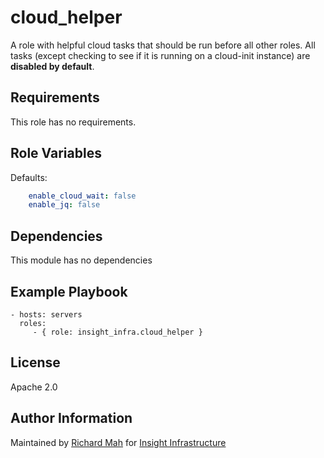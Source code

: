 cloud_helper
=========

A role with helpful cloud tasks that should be run before all other roles.
All tasks (except checking to see if it is running on a cloud-init instance) are **disabled by default**.

Requirements
------------

This role has no requirements.

Role Variables
--------------

Defaults:

```yaml
    enable_cloud_wait: false
    enable_jq: false
```

Dependencies
------------

This module has no dependencies

Example Playbook
----------------

    - hosts: servers
      roles:
         - { role: insight_infra.cloud_helper }

License
-------

Apache 2.0

Author Information
------------------

Maintained by [Richard Mah](https://github.com/shinyfoil) for [Insight Infrastructure](https://github.com/insight-infrastructure)
